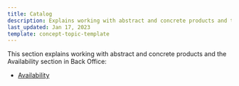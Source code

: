 ```yaml
---
title: Catalog
description: Explains working with abstract and concrete products and the Availability section in the Back Office
last_updated: Jan 17, 2023
template: concept-topic-template
---
```

 This section explains working with abstract and concrete products and the Availability section in Back Office:
* [Availability](/docs/marketplace/user/back-office-user-guides/{{page.version}}/catalog/availability/availability-reference-information.html)
